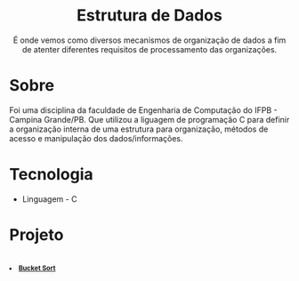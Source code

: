 <h1 align="center">Estrutura de Dados</h1>
<p align="center">É onde vemos como diversos mecanismos de organização de dados a fim de atenter diferentes requisitos de processamento das organizações.</p>



# Sobre
Foi uma disciplina da faculdade de Engenharia de Computação do IFPB - Campina Grande/PB. Que utilizou a liguagem de programação C para definir a organização interna de uma estrutura para organização, métodos de acesso e manipulação dos dados/informações. 

# Tecnologia 
* Linguagem - C

# Projeto
<a href="https://github.com/alysonvale/estrutura-de-dados/tree/main/Proj%20Bucket%20Sort"> 
 <br />
 <sub><b><li>Bucket Sort</li></b></a>
 
